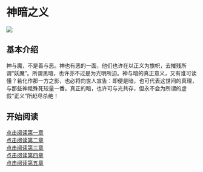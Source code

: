 # 神暗之义
<img src="http://i0.hdslb.com/bfs/article/6f91bf4905c5f39c938e0cf74c4458609ecc7576.jpg@140w_186h.webp">

## 基本介绍
神与魔，不是善与恶。神也有恶的一面，他们也许在以正义为旗帜，去摧残所谓“妖魔”。所谓黑暗，也许亦不过是为光明所迫。神与暗的真正意义，又有谁可读懂？若化作那一方之影，也必将向世人宣告：即便是暗，也可代表这世间的真理，与那些神祗殊死较量一番。真正的暗，也许可与光共存，但永不会为所谓的虚假“正义”所赶尽杀绝！

## 开始阅读
<a href="https://hunmengyuanxue.github.io/read/shen'an/first">点击阅读第一章</a>
<br/><a href="https://hunmengyuanxue.github.io/read/shen'an/second">点击阅读第二章</a>
<br/><a href="https://hunmengyuanxue.github.io/read/shen'an/third">点击阅读第三章</a>
<br/><a href="https://hunmengyuanxue.github.io/read/shen'an/fourth">点击阅读第四章</a>
<br/><a href="https://hunmengyuanxue.github.io/read/shen'an/fifth">点击阅读第五章</a>
